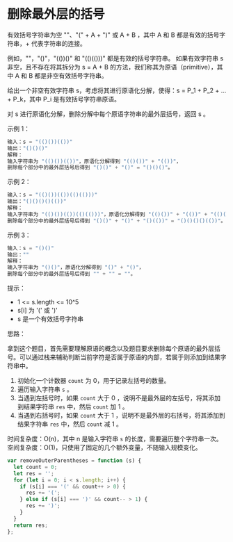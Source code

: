 # 删除最外层的括号

有效括号字符串为空 ""、"(" + A + ")" 或 A + B ，其中 A 和 B 都是有效的括号字符串，+ 代表字符串的连接。

例如，""，"()"，"(())()" 和 "(()(()))" 都是有效的括号字符串。
如果有效字符串 s 非空，且不存在将其拆分为 s = A + B 的方法，我们称其为原语（primitive），其中 A 和 B 都是非空有效括号字符串。

给出一个非空有效字符串 s，考虑将其进行原语化分解，使得：s = P_1 + P_2 + ... + P_k，其中 P_i 是有效括号字符串原语。

对 s 进行原语化分解，删除分解中每个原语字符串的最外层括号，返回 s 。

示例 1：

```javascript
输入：s = "(()())(())"
输出："()()()"
解释：
输入字符串为 "(()())(())"，原语化分解得到 "(()())" + "(())"，
删除每个部分中的最外层括号后得到 "()()" + "()" = "()()()"。
```

示例 2：

```javascript
输入：s = "(()())(())(()(()))"
输出："()()()()(())"
解释：
输入字符串为 "(()())(())(()(()))"，原语化分解得到 "(()())" + "(())" + "(()(()))"，
删除每个部分中的最外层括号后得到 "()()" + "()" + "()(())" = "()()()()(())"。
```

示例 3：

```javascript
输入：s = "()()"
输出：""
解释：
输入字符串为 "()()"，原语化分解得到 "()" + "()"，
删除每个部分中的最外层括号后得到 "" + "" = ""。
```

提示：

- 1 <= s.length <= 10^5
- s[i] 为 '(' 或 ')'
- s 是一个有效括号字符串

思路：

拿到这个题目，首先需要理解原语的概念以及题目要求删除每个原语的最外层括号。可以通过栈来辅助判断当前字符是否属于原语的内部，若属于则添加到结果字符串中。

1. 初始化一个计数器 `count` 为 0，用于记录左括号的数量。
2. 遍历输入字符串 `s` 。
3. 当遇到左括号时，如果 `count` 大于 0 ，说明不是最外层的左括号，将其添加到结果字符串 `res` 中，然后 `count` 加 1 。
4. 当遇到右括号时，如果 `count` 大于 1 ，说明不是最外层的右括号，将其添加到结果字符串 `res` 中，然后 `count` 减 1 。

时间复杂度：O(n)，其中 n 是输入字符串 `s` 的长度，需要遍历整个字符串一次。
空间复杂度：O(1)，只使用了固定的几个额外变量，不随输入规模变化。

```javascript
var removeOuterParentheses = function (s) {
  let count = 0;
  let res = '';
  for (let i = 0; i < s.length; i++) {
    if (s[i] === '(' && count++ > 0) {
      res += '(';
    } else if (s[i] === ')' && count-- > 1) {
      res += ')';
    }
  }
  return res;
};
```
